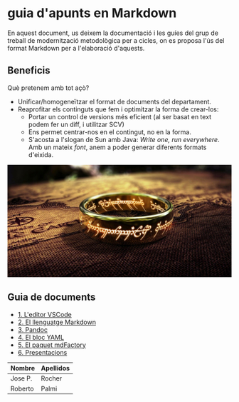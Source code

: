 # guia d'apunts en Markdown
   
En aquest document, us deixem la documentació i les guíes del grup de treball de modernització metodològica per a cicles, on es proposa l'ús del format Markdown per a l'elaboració d'aquests.

## Beneficis

Què pretenem amb tot açò?

- Unificar/homogeneïtzar el format de documents del departament.
- Reaprofitar els continguts que fem i optimitzar la forma de crear-los:
  - Portar un control de versions més eficient (al ser basat en text podem fer un diff, i utilitzar SCV)
  - Ens permet centrar-nos en el contingut, no en la forma.
  - S'acosta a l'slogan de Sun amb Java: _Write one, run everywhere_. Amb un mateix _font_, anem a poder generar diferents formats d'eixida.

![](img/anell.png)

## Guia de documents
     

* [1. L'editor VSCode](VSCode/VSCode.md)
* [2. El llenguatge Markdown](Markdown/Markdown.md)
* [3. Pandoc](Pandoc/IntroPandoc.md)
* [4. El bloc YAML](Pandoc/YAML.md)
* [5. El paquet mdFactory](mdFactory/mdfactory.md)
* [6. Presentacions](presentacions/guia.md)

|Nombre|Apellidos|
|------|---------|
|Jose P.|Rocher|
|Roberto|Palmi|
